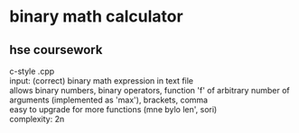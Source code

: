 # binary math calculator
## hse coursework
c-style .cpp <br />
input: (correct) binary math expression in text file <br />
allows binary numbers, binary operators, function 'f' of arbitrary number of arguments (implemented as 'max'), brackets, comma <br />
easy to upgrade for more functions (mne bylo len', sori) <br />
сomplexity: 2n
